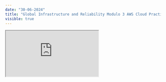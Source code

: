 ```yaml
---
date: "30-06-2024"
title: "Global Infrastructure and Reliability Modulo 3 AWS Cloud Practitioner Essentials Español"
visible: true
---
```

<iframe src="https://www.youtube.com/embed/w6F5ycXgd7g" allowfullscreen></iframe>
